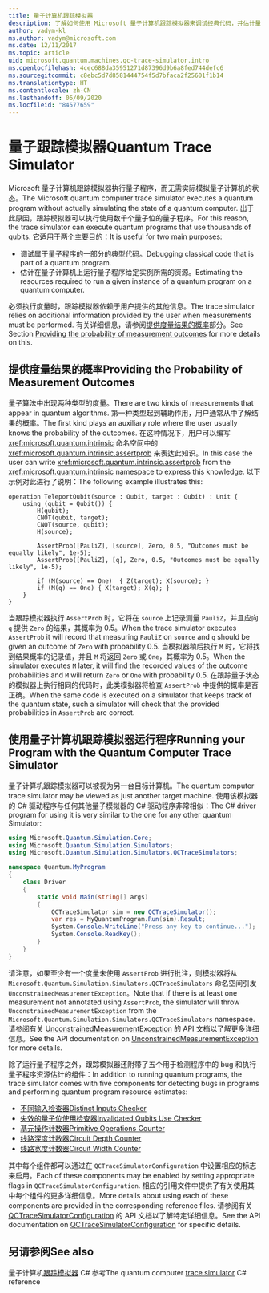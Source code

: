 ```yaml
---
title: 量子计算机跟踪模拟器
description: 了解如何使用 Microsoft 量子计算机跟踪模拟器来调试经典代码，并估计量子程序的资源要求。
author: vadym-kl
ms.author: vadym@microsoft.com
ms.date: 12/11/2017
ms.topic: article
uid: microsoft.quantum.machines.qc-trace-simulator.intro
ms.openlocfilehash: 4cec688da35951271d87396d9b6a8fed744defc6
ms.sourcegitcommit: c8ebc5d7d8581444754f5d7bfaca2f25601f1b14
ms.translationtype: HT
ms.contentlocale: zh-CN
ms.lasthandoff: 06/09/2020
ms.locfileid: "84577659"
---
```

# <a name="quantum-trace-simulator"></a><span data-ttu-id="cb85e-103">量子跟踪模拟器</span><span class="sxs-lookup"><span data-stu-id="cb85e-103">Quantum Trace Simulator</span></span>

<span data-ttu-id="cb85e-104">Microsoft 量子计算机跟踪模拟器执行量子程序，而无需实际模拟量子计算机的状态。</span><span class="sxs-lookup"><span data-stu-id="cb85e-104">The Microsoft quantum computer trace simulator executes a quantum program without actually simulating the state of a quantum computer.</span></span>  <span data-ttu-id="cb85e-105">出于此原因，跟踪模拟器可以执行使用数千个量子位的量子程序。</span><span class="sxs-lookup"><span data-stu-id="cb85e-105">For this reason, the trace simulator can execute quantum programs that use thousands of qubits.</span></span>  <span data-ttu-id="cb85e-106">它适用于两个主要目的：</span><span class="sxs-lookup"><span data-stu-id="cb85e-106">It is useful for two main purposes:</span></span> 

* <span data-ttu-id="cb85e-107">调试属于量子程序的一部分的典型代码。</span><span class="sxs-lookup"><span data-stu-id="cb85e-107">Debugging classical code that is part of a quantum program.</span></span> 
* <span data-ttu-id="cb85e-108">估计在量子计算机上运行量子程序给定实例所需的资源。</span><span class="sxs-lookup"><span data-stu-id="cb85e-108">Estimating the resources required to run a given instance of a quantum program on a quantum computer.</span></span>

<span data-ttu-id="cb85e-109">必须执行度量时，跟踪模拟器依赖于用户提供的其他信息。</span><span class="sxs-lookup"><span data-stu-id="cb85e-109">The trace simulator relies on additional information provided by the user when measurements must be performed.</span></span> <span data-ttu-id="cb85e-110">有关详细信息，请参阅[提供度量结果的概率](#providing-the-probability-of-measurement-outcomes)部分。</span><span class="sxs-lookup"><span data-stu-id="cb85e-110">See Section [Providing the probability of measurement outcomes](#providing-the-probability-of-measurement-outcomes) for more details on this.</span></span> 

## <a name="providing-the-probability-of-measurement-outcomes"></a><span data-ttu-id="cb85e-111">提供度量结果的概率</span><span class="sxs-lookup"><span data-stu-id="cb85e-111">Providing the Probability of Measurement Outcomes</span></span>

<span data-ttu-id="cb85e-112">量子算法中出现两种类型的度量。</span><span class="sxs-lookup"><span data-stu-id="cb85e-112">There are two kinds of measurements that appear in quantum algorithms.</span></span> <span data-ttu-id="cb85e-113">第一种类型起到辅助作用，用户通常从中了解结果的概率。</span><span class="sxs-lookup"><span data-stu-id="cb85e-113">The first kind plays an auxiliary role where the user usually knows the probability of the outcomes.</span></span> <span data-ttu-id="cb85e-114">在这种情况下，用户可以编写 <xref:microsoft.quantum.intrinsic> 命名空间中的 <xref:microsoft.quantum.intrinsic.assertprob> 来表达此知识。</span><span class="sxs-lookup"><span data-stu-id="cb85e-114">In this case the user can write <xref:microsoft.quantum.intrinsic.assertprob> from the <xref:microsoft.quantum.intrinsic> namespace to express this knowledge.</span></span> <span data-ttu-id="cb85e-115">以下示例对此进行了说明：</span><span class="sxs-lookup"><span data-stu-id="cb85e-115">The following example illustrates this:</span></span>

```qsharp
operation TeleportQubit(source : Qubit, target : Qubit) : Unit {
    using (qubit = Qubit()) {
        H(qubit);
        CNOT(qubit, target);
        CNOT(source, qubit);
        H(source);

        AssertProb([PauliZ], [source], Zero, 0.5, "Outcomes must be equally likely", 1e-5);
        AssertProb([PauliZ], [q], Zero, 0.5, "Outcomes must be equally likely", 1e-5);

        if (M(source) == One)  { Z(target); X(source); }
        if (M(q) == One) { X(target); X(q); }
    }
}
```

<span data-ttu-id="cb85e-116">当跟踪模拟器执行 `AssertProb` 时，它将在 `source` 上记录测量 `PauliZ`，并且应向 `q` 提供 `Zero` 的结果，其概率为 0.5。</span><span class="sxs-lookup"><span data-stu-id="cb85e-116">When the trace simulator executes `AssertProb` it will record that measuring `PauliZ` on `source` and `q` should be given an outcome of `Zero` with probability 0.5.</span></span> <span data-ttu-id="cb85e-117">当模拟器稍后执行 `M` 时，它将找到结果概率的记录值，并且 `M` 将返回 `Zero` 或 `One`，其概率为 0.5。</span><span class="sxs-lookup"><span data-stu-id="cb85e-117">When the simulator executes `M` later, it will find the recorded values of the outcome probabilities and `M` will return `Zero` or `One` with probability 0.5.</span></span> <span data-ttu-id="cb85e-118">在跟踪量子状态的模拟器上执行相同的代码时，此类模拟器将检查 `AssertProb` 中提供的概率是否正确。</span><span class="sxs-lookup"><span data-stu-id="cb85e-118">When the same code is executed on a simulator that keeps track of the quantum state, such a simulator will check that the provided probabilities in `AssertProb` are correct.</span></span>

## <a name="running-your-program-with-the-quantum-computer-trace-simulator"></a><span data-ttu-id="cb85e-119">使用量子计算机跟踪模拟器运行程序</span><span class="sxs-lookup"><span data-stu-id="cb85e-119">Running your Program with the Quantum Computer Trace Simulator</span></span> 

<span data-ttu-id="cb85e-120">量子计算机跟踪模拟器可以被视为另一台目标计算机。</span><span class="sxs-lookup"><span data-stu-id="cb85e-120">The quantum computer trace simulator may be viewed as just another target machine.</span></span> <span data-ttu-id="cb85e-121">使用该模拟器的 C# 驱动程序与任何其他量子模拟器的 C# 驱动程序非常相似：</span><span class="sxs-lookup"><span data-stu-id="cb85e-121">The C# driver program for using it is very similar to the one for any other quantum Simulator:</span></span> 

```csharp
using Microsoft.Quantum.Simulation.Core;
using Microsoft.Quantum.Simulation.Simulators;
using Microsoft.Quantum.Simulation.Simulators.QCTraceSimulators;

namespace Quantum.MyProgram
{
    class Driver
    {
        static void Main(string[] args)
        {
            QCTraceSimulator sim = new QCTraceSimulator();
            var res = MyQuantumProgram.Run(sim).Result;
            System.Console.WriteLine("Press any key to continue...");
            System.Console.ReadKey();
        }
    }
}
```

<span data-ttu-id="cb85e-122">请注意，如果至少有一个度量未使用 `AssertProb` 进行批注，则模拟器将从 `Microsoft.Quantum.Simulation.Simulators.QCTraceSimulators` 命名空间引发 `UnconstrainedMeasurementException`。</span><span class="sxs-lookup"><span data-stu-id="cb85e-122">Note that if there is at least one measurement not annotated using `AssertProb`, the simulator will throw `UnconstrainedMeasurementException` from the `Microsoft.Quantum.Simulation.Simulators.QCTraceSimulators` namespace.</span></span> <span data-ttu-id="cb85e-123">请参阅有关 [UnconstrainedMeasurementException](xref:Microsoft.Quantum.Simulation.Simulators.QCTraceSimulators.UnconstrainedMeasurementException) 的 API 文档以了解更多详细信息。</span><span class="sxs-lookup"><span data-stu-id="cb85e-123">See the API documentation on [UnconstrainedMeasurementException](xref:Microsoft.Quantum.Simulation.Simulators.QCTraceSimulators.UnconstrainedMeasurementException) for more details.</span></span>

<span data-ttu-id="cb85e-124">除了运行量子程序之外，跟踪模拟器还附带了五个用于检测程序中的 bug 和执行量子程序资源估计的组件：</span><span class="sxs-lookup"><span data-stu-id="cb85e-124">In addition to running quantum programs, the trace simulator comes with five components for detecting bugs in programs and performing quantum program resource estimates:</span></span> 

* [<span data-ttu-id="cb85e-125">不同输入检查器</span><span class="sxs-lookup"><span data-stu-id="cb85e-125">Distinct Inputs Checker</span></span>](xref:microsoft.quantum.machines.qc-trace-simulator.distinct-inputs)
* [<span data-ttu-id="cb85e-126">失效的量子位使用检查器</span><span class="sxs-lookup"><span data-stu-id="cb85e-126">Invalidated Qubits Use Checker</span></span>](xref:microsoft.quantum.machines.qc-trace-simulator.invalidated-qubits)
* [<span data-ttu-id="cb85e-127">基元操作计数器</span><span class="sxs-lookup"><span data-stu-id="cb85e-127">Primitive Operations Counter</span></span>](xref:microsoft.quantum.machines.qc-trace-simulator.primitive-counter)
* [<span data-ttu-id="cb85e-128">线路深度计数器</span><span class="sxs-lookup"><span data-stu-id="cb85e-128">Circuit Depth Counter</span></span>](xref:microsoft.quantum.machines.qc-trace-simulator.depth-counter)
* [<span data-ttu-id="cb85e-129">线路宽度计数器</span><span class="sxs-lookup"><span data-stu-id="cb85e-129">Circuit Width Counter</span></span>](xref:microsoft.quantum.machines.qc-trace-simulator.width-counter)

<span data-ttu-id="cb85e-130">其中每个组件都可以通过在 `QCTraceSimulatorConfiguration` 中设置相应的标志来启用。</span><span class="sxs-lookup"><span data-stu-id="cb85e-130">Each of these components may be enabled by setting appropriate flags in `QCTraceSimulatorConfiguration`.</span></span> <span data-ttu-id="cb85e-131">相应的引用文件中提供了有关使用其中每个组件的更多详细信息。</span><span class="sxs-lookup"><span data-stu-id="cb85e-131">More details about using each of these components are provided in the corresponding reference files.</span></span> <span data-ttu-id="cb85e-132">请参阅有关 [QCTraceSimulatorConfiguration](https://docs.microsoft.com/dotnet/api/Microsoft.Quantum.Simulation.Simulators.QCTraceSimulators.QCTraceSimulatorConfiguration) 的 API 文档以了解特定详细信息。</span><span class="sxs-lookup"><span data-stu-id="cb85e-132">See the API documentation on [QCTraceSimulatorConfiguration](https://docs.microsoft.com/dotnet/api/Microsoft.Quantum.Simulation.Simulators.QCTraceSimulators.QCTraceSimulatorConfiguration) for specific details.</span></span>

## <a name="see-also"></a><span data-ttu-id="cb85e-133">另请参阅</span><span class="sxs-lookup"><span data-stu-id="cb85e-133">See also</span></span>
<span data-ttu-id="cb85e-134">量子计算机[跟踪模拟器](xref:Microsoft.Quantum.Simulation.Simulators.QCTraceSimulators.QCTraceSimulator) C# 参考</span><span class="sxs-lookup"><span data-stu-id="cb85e-134">The quantum computer [trace simulator](xref:Microsoft.Quantum.Simulation.Simulators.QCTraceSimulators.QCTraceSimulator) C# reference</span></span> 

